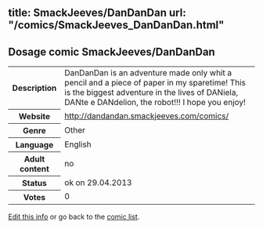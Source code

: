 title: SmackJeeves/DanDanDan
url: "/comics/SmackJeeves_DanDanDan.html"
---
Dosage comic SmackJeeves/DanDanDan
-----------------------------------------

<p id="msg"></p>
<script type="text/javascript">
if (window.location.search === '?edit_info_mail=sent_ok') {
  var elem = document.getElementById("msg");
  elem.innerHTML = 'Edited information sucessfully sent.';
  elem.className = 'ok';
}
</script>
<table class="comicinfo">
<tr>
<th>Description</th><td>DanDanDan is an adventure made only whit a pencil and a piece of paper in my sparetime! This is the biggest adventure in the lives of DANiela, DANte e DANdelion, the robot!!! I hope you enjoy!</td>
</tr>
<tr>
<th>Website</th><td><a href="http://dandandan.smackjeeves.com/comics/">http://dandandan.smackjeeves.com/comics/</a></td>
</tr>
<tr>
<th>Genre</th><td>Other</td>
</tr>
<tr>
<th>Language</th><td>English</td>
</tr>
<tr>
<th>Adult content</th><td>no</td>
</tr>
<tr>
<th>Status</th><td>ok on 29.04.2013</td>
</tr>
<tr>
<th>Votes</th><td>0</td>
</tr>
</table>

[Edit this info](SmackJeeves_DanDanDan_edit.html) or go back to the [comic list](../comic-index.html).
